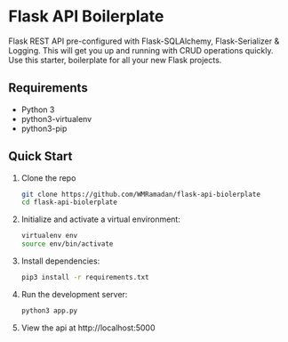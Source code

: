 # Flask API Boilerplate
Flask REST API pre-configured with Flask-SQLAlchemy, Flask-Serializer & Logging. This will get you up and running with CRUD operations quickly. Use this starter, boilerplate for all your new Flask projects.

## Requirements
- Python 3
- python3-virtualenv
- python3-pip

## Quick Start
1. Clone the repo
    ```bash
    git clone https://github.com/WMRamadan/flask-api-biolerplate
    cd flask-api-biolerplate
    ```

2. Initialize and activate a virtual environment:
    ```bash
    virtualenv env
    source env/bin/activate
    ```

3. Install dependencies:
    ```bash
    pip3 install -r requirements.txt
    ```

4. Run the development server:
    ```bash
    python3 app.py
    ```

5. View the api at http://localhost:5000
